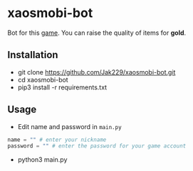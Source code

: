 
# xaosmobi-bot
Bot for this [game](http://xaos.mobi).
You can raise the quality of items for **gold**.

## Installation
* git clone https://github.com/Jak229/xaosmobi-bot.git
* cd xaosmobi-bot
* pip3 install -r requirements.txt

## Usage
* Edit name and password in `main.py`
```python
name = "" # enter your nickname 
password = "" # enter the password for your game account
```
* python3 main.py
